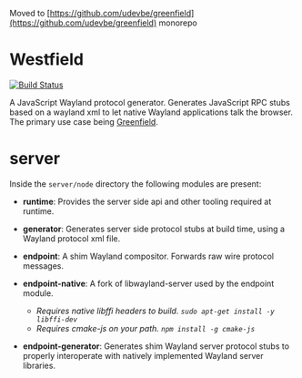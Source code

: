 Moved to [https://github.com/udevbe/greenfield](https://github.com/udevbe/greenfield) monorepo

# Westfield

[![Build Status](https://travis-ci.org/udevbe/westfield.svg)](https://travis-ci.org/udevbe/westfield)


A JavaScript Wayland protocol generator. Generates JavaScript RPC stubs based on a wayland xml to let native Wayland
applications talk the browser. The primary use case being [Greenfield](https://github.com/udevbe/greenfield).

server
======

Inside the `server/node` directory the following modules are present:

- **runtime**: Provides the server side api and other tooling required at runtime.

- **generator**: Generates server side protocol stubs at build time, using a Wayland protocol xml file.

- **endpoint**: A shim Wayland compositor. Forwards raw wire protocol messages.

- **endpoint-native**: A fork of libwayland-server used by the endpoint module. 
  - *Requires native libffi headers to build. `sudo apt-get install -y libffi-dev`*
  - *Requires cmake-js on your path. `npm install -g cmake-js`*

- **endpoint-generator**: Generates shim Wayland server protocol stubs to properly interoperate with natively implemented Wayland server libraries.
